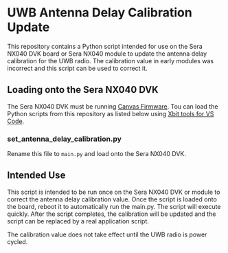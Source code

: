 # UWB Antenna Delay Calibration Update
This repository contains a Python script intended for use on the Sera NX040 DVK
board or Sera NX040 module to update the antenna delay calibration for the UWB
radio. The calibration value in early modules was incorrect and this script can
be used to correct it.

## Loading onto the Sera NX040 DVK
The Sera NX040 DVK must be running [Canvas Firmware](https://github.com/LairdCP/BL654_USB_Adapter_Canvas_Firmware).
Tou can load the Python scripts from this repository as listed below using
[Xbit tools for VS Code](https://marketplace.visualstudio.com/items?itemName=rfp-canvas.xbit-vsc).

### set_antenna_delay_calibration.py
Rename this file to `main.py` and load onto the Sera NX040 DVK.

## Intended Use
This script is intended to be run once on the Sera NX040 DVK or module to
correct the antenna delay calibration value. Once the script is loaded onto
the board, reboot it to automatically run the main.py. The script will
execute quickly. After the script completes, the calibration will be updated
and the script can be replaced by a real application script.

The calibration value does not take effect until the UWB radio is power
cycled.

